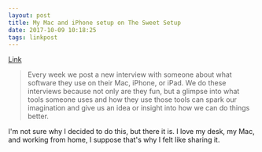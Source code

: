 ```yaml
---
layout: post
title: My Mac and iPhone setup on The Sweet Setup
date: 2017-10-09 10:18:25
tags: linkpost
---
```

[Link](https://thesweetsetup.com/jonathan-buys-mac-iphone-setup/)

>Every week we post a new interview with someone about what software they use on their Mac, iPhone, or iPad. We do these interviews because not only are they fun, but a glimpse into what tools someone uses and how they use those tools can spark our imagination and give us an idea or insight into how we can do things better.

I'm not sure why I decided to do this, but there it is. I love my desk, my Mac, and working from home, I suppose that's why I felt like sharing it. 